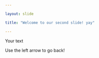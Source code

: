 ```yaml
---

layout: slide

title: "Welcome to our second slide! yay"

---
```


Your text

Use the left arrow to go back!
